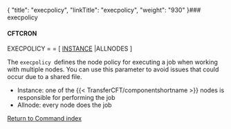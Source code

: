{
    "title": "execpolicy",
    "linkTitle": "execpolicy",
    "weight": "930"
}### execpolicy

#### CFTCRON

EXECPOLICY = = \[ <u>INSTANCE</u> |ALLNODES \]

The `execpolicy `defines the node policy for executing a job when working with multiple nodes. You can use this parameter to avoid issues that could occur due to a shared file.

-   Instance: one of the {{< TransferCFT/componentshortname >}} nodes is responsible for performing the job
-   Allnode: every node does the job

[Return to Command index](../../)
